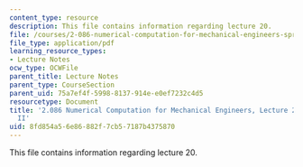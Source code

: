 ```yaml
---
content_type: resource
description: This file contains information regarding lecture 20.
file: /courses/2-086-numerical-computation-for-mechanical-engineers-spring-2013/8fd854a56e86882f7cb57187b4375870_MIT2_086S13_lecture20.pdf
file_type: application/pdf
learning_resource_types:
- Lecture Notes
ocw_type: OCWFile
parent_title: Lecture Notes
parent_type: CourseSection
parent_uid: 75a7ef4f-5998-8137-914e-e0ef7232c4d5
resourcetype: Document
title: '2.086 Numerical Computation for Mechanical Engineers, Lecture 20: Linear Algebra
  II'
uid: 8fd854a5-6e86-882f-7cb5-7187b4375870
---
```

This file contains information regarding lecture 20.

